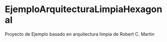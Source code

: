 # EjemploArquitecturaLimpiaHexagonal
Proyecto de Ejemplo basado en arquitectura limpia de Robert C. Martin
